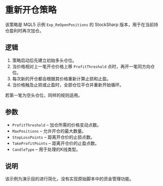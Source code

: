 # 重新开仓策略

该策略是 MQL5 示例 `Exp_ReOpenPositions` 的 StockSharp 版本，用于在当前持仓盈利时再次加仓。

## 逻辑

1. 策略启动后先建立初始多头仓位。
2. 当价格相对上一笔开仓价格上移 `ProfitThreshold` 点时，再开一笔同方向仓位。
3. 每次新的开仓都会根据其价格重新计算止损和止盈。
4. 当价格触及止损或止盈时，全部仓位平仓并重新开始循环。

若第一笔为空头仓位，同样的规则适用。

## 参数

- `ProfitThreshold` – 加仓所需的价格变动点数。
- `MaxPositions` – 允许开仓的最大数量。
- `StopLossPoints` – 距离开仓价的止损点数。
- `TakeProfitPoints` – 距离开仓价的止盈点数。
- `CandleType` – 用于处理的K线类型。

## 说明

该示例为演示目的进行简化，没有实现原始脚本中的资金管理功能。
